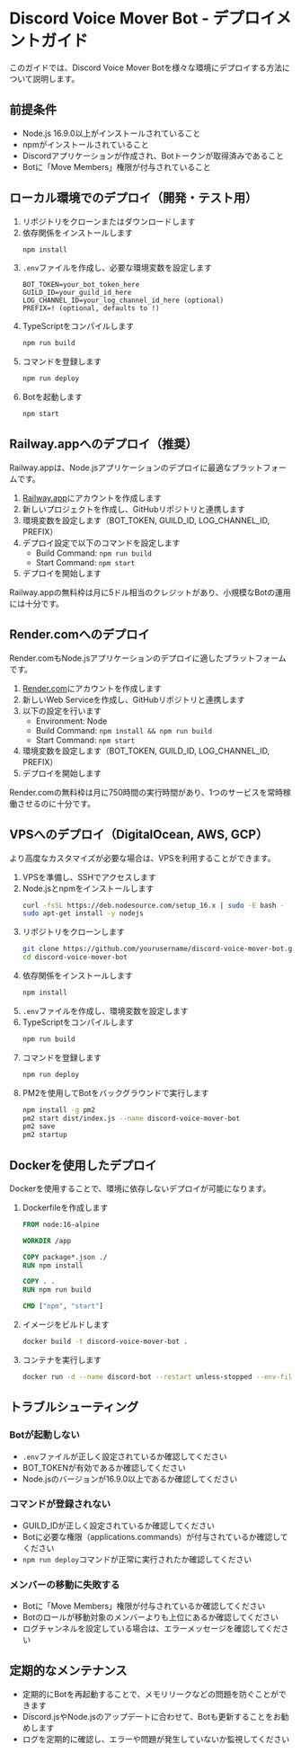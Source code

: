 # Discord Voice Mover Bot - デプロイメントガイド

このガイドでは、Discord Voice Mover Botを様々な環境にデプロイする方法について説明します。

## 前提条件

- Node.js 16.9.0以上がインストールされていること
- npmがインストールされていること
- Discordアプリケーションが作成され、Botトークンが取得済みであること
- Botに「Move Members」権限が付与されていること

## ローカル環境でのデプロイ（開発・テスト用）

1. リポジトリをクローンまたはダウンロードします
2. 依存関係をインストールします
   ```bash
   npm install
   ```
3. `.env`ファイルを作成し、必要な環境変数を設定します
   ```
   BOT_TOKEN=your_bot_token_here
   GUILD_ID=your_guild_id_here
   LOG_CHANNEL_ID=your_log_channel_id_here (optional)
   PREFIX=! (optional, defaults to !)
   ```
4. TypeScriptをコンパイルします
   ```bash
   npm run build
   ```
5. コマンドを登録します
   ```bash
   npm run deploy
   ```
6. Botを起動します
   ```bash
   npm start
   ```

## Railway.appへのデプロイ（推奨）

Railway.appは、Node.jsアプリケーションのデプロイに最適なプラットフォームです。

1. [Railway.app](https://railway.app/)にアカウントを作成します
2. 新しいプロジェクトを作成し、GitHubリポジトリと連携します
3. 環境変数を設定します（BOT_TOKEN, GUILD_ID, LOG_CHANNEL_ID, PREFIX）
4. デプロイ設定で以下のコマンドを設定します
   - Build Command: `npm run build`
   - Start Command: `npm start`
5. デプロイを開始します

Railway.appの無料枠は月に5ドル相当のクレジットがあり、小規模なBotの運用には十分です。

## Render.comへのデプロイ

Render.comもNode.jsアプリケーションのデプロイに適したプラットフォームです。

1. [Render.com](https://render.com/)にアカウントを作成します
2. 新しいWeb Serviceを作成し、GitHubリポジトリと連携します
3. 以下の設定を行います
   - Environment: Node
   - Build Command: `npm install && npm run build`
   - Start Command: `npm start`
4. 環境変数を設定します（BOT_TOKEN, GUILD_ID, LOG_CHANNEL_ID, PREFIX）
5. デプロイを開始します

Render.comの無料枠は月に750時間の実行時間があり、1つのサービスを常時稼働させるのに十分です。

## VPSへのデプロイ（DigitalOcean, AWS, GCP）

より高度なカスタマイズが必要な場合は、VPSを利用することができます。

1. VPSを準備し、SSHでアクセスします
2. Node.jsとnpmをインストールします
   ```bash
   curl -fsSL https://deb.nodesource.com/setup_16.x | sudo -E bash -
   sudo apt-get install -y nodejs
   ```
3. リポジトリをクローンします
   ```bash
   git clone https://github.com/yourusername/discord-voice-mover-bot.git
   cd discord-voice-mover-bot
   ```
4. 依存関係をインストールします
   ```bash
   npm install
   ```
5. `.env`ファイルを作成し、環境変数を設定します
6. TypeScriptをコンパイルします
   ```bash
   npm run build
   ```
7. コマンドを登録します
   ```bash
   npm run deploy
   ```
8. PM2を使用してBotをバックグラウンドで実行します
   ```bash
   npm install -g pm2
   pm2 start dist/index.js --name discord-voice-mover-bot
   pm2 save
   pm2 startup
   ```

## Dockerを使用したデプロイ

Dockerを使用することで、環境に依存しないデプロイが可能になります。

1. Dockerfileを作成します
   ```dockerfile
   FROM node:16-alpine
   
   WORKDIR /app
   
   COPY package*.json ./
   RUN npm install
   
   COPY . .
   RUN npm run build
   
   CMD ["npm", "start"]
   ```
2. イメージをビルドします
   ```bash
   docker build -t discord-voice-mover-bot .
   ```
3. コンテナを実行します
   ```bash
   docker run -d --name discord-bot --restart unless-stopped --env-file .env discord-voice-mover-bot
   ```

## トラブルシューティング

### Botが起動しない
- `.env`ファイルが正しく設定されているか確認してください
- BOT_TOKENが有効であるか確認してください
- Node.jsのバージョンが16.9.0以上であるか確認してください

### コマンドが登録されない
- GUILD_IDが正しく設定されているか確認してください
- Botに必要な権限（applications.commands）が付与されているか確認してください
- `npm run deploy`コマンドが正常に実行されたか確認してください

### メンバーの移動に失敗する
- Botに「Move Members」権限が付与されているか確認してください
- Botのロールが移動対象のメンバーよりも上位にあるか確認してください
- ログチャンネルを設定している場合は、エラーメッセージを確認してください

## 定期的なメンテナンス

- 定期的にBotを再起動することで、メモリリークなどの問題を防ぐことができます
- Discord.jsやNode.jsのアップデートに合わせて、Botも更新することをお勧めします
- ログを定期的に確認し、エラーや問題が発生していないか監視してください
